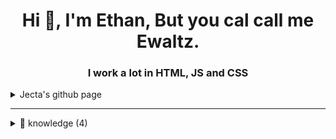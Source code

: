 <h1 align="center">Hi 👋, I'm Ethan, But you cal call me Ewaltz.</h1>
<h3 align="center">I work a lot in HTML, JS and CSS</h3>

<details>
  <summary>Jecta's github page</summary>

<p>

- 🌱 I am learning CSS and JS. 

- 🖥️ Join My discord server [Ewaltz's Earth!](https://www.bit.ly/ewaltzdiscord)

- ☕ **Nothing** is currently been worked on!

- 📽️ View a list of everything I make [here](https://github.com/EwaltzByte?tab=repositories)

</p>

</details>

--- 

<details>
  <summary>🧠 knowledge (4)</summary>
  
<p align="left">

<img src="https://devicons.github.io/devicon/devicon.git/icons/javascript/javascript-original.svg" alt="javascript" width="40" height="40"/>
<img src="https://devicons.github.io/devicon/devicon.git/icons/nodejs/nodejs-original-wordmark.svg" alt="nodejs" width="40" height="40"/>
<img src="https://devicons.github.io/devicon/devicon.git/icons/html5/html5-original-wordmark.svg" alt="html5" width="40" height="40"/>
<img src="https://devicons.github.io/devicon/devicon.git/icons/css3/css3-original-wordmark.svg" alt="css3" width="40" height="40"/>

</p>



---

<details>
  <summary>⌨ GitHub Stats</summary>

  <img align="left" src="https://github-readme-stats.vercel.app/api/top-langs/?username=EwaltzByte&layout=compact" alt="jectaex"/>
  <img align="right" src="https://github-readme-stats.vercel.app/api?username=EwaltzByte&show_icons=true" alt="jectaex"/>

</details>

---
